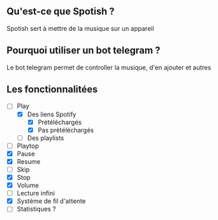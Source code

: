 ## Qu'est-ce que Spotish ?
Spotish sert à mettre de la musique sur un appareil
## Pourquoi utiliser un bot telegram ?
Le bot telegram permet de controller la musique, d'en ajouter et autres
## Les fonctionnalitées
- [ ] Play
  - [x] Des liens Spotify
    - [x] Prétéléchargés
    - [x] Pas prétéléchargés
  - [ ] Des playlists    
- [ ] Playtop
- [x] Pause
- [x] Resume
- [ ] Skip
- [x] Stop
- [x] Volume
- [ ] Lecture infini
- [x] Système de fil d'attente
- [ ] Statistiques ?
